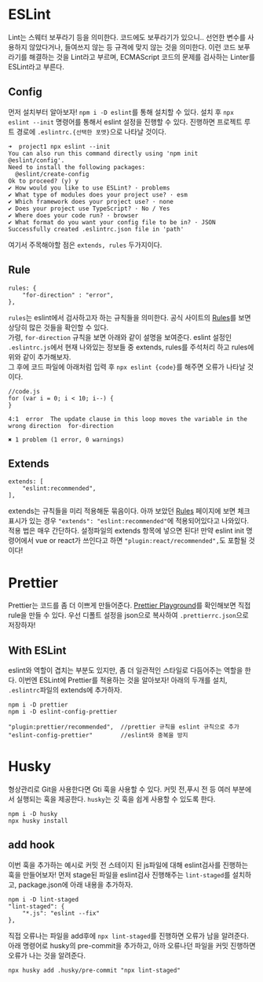 # ESLint
Lint는 스웨터 보푸라기 등을 의미한다. 코드에도 보푸라기가 있으니.. 선언한 변수를 사용하지 않았다거나, 들여쓰지 않는 등 규격에 맞지 않는 것을 의미한다. 이런 코드 보푸라기를 해결하는 것을 Lint라고 부르며, ECMAScript 코드의 문제를 검사하는 Linter를 ESLint라고 부른다.   

## Config
먼저 설치부터 알아보자! `npm i -D eslint`를 통해 설치할 수 있다. 설치 후 `npx eslint --init` 명령어를 통해서 eslint 설정을 진행할 수 있다. 진행하면 프로젝트 루트 경로에 `.eslintrc.{선택한 포맷}`으로 나타날 것이다.
```
➜  project1 npx eslint --init
You can also run this command directly using 'npm init @eslint/config'.
Need to install the following packages:
  @eslint/create-config
Ok to proceed? (y) y
✔ How would you like to use ESLint? · problems
✔ What type of modules does your project use? · esm
✔ Which framework does your project use? · none
✔ Does your project use TypeScript? · No / Yes
✔ Where does your code run? · browser
✔ What format do you want your config file to be in? · JSON
Successfully created .eslintrc.json file in 'path'
```
여기서 주목해야할 점은 `extends, rules` 두가지이다.
## Rule
```
rules: {
    "for-direction" : "error",
},
```
`rules`는 eslint에서 검사하고자 하는 규칙들을 의미한다. 공식 사이트의 [Rules](https://eslint.org/docs/rules/)를  보면 상당히 많은 것들을 확인할 수 있다.   
가령, `for-direction` 규칙을 보면 아래와 같이 설명을 보여준다. eslint 설정인 `.eslintrc.js`에서 현재 나와있는 정보들 중 extends, rules를 주석처리 하고 rules에 위와 같이 추가해보자.   
그 후에 코드 파일에 아래처럼 입력 후 `npx eslint {code}`를 해주면 오류가 나타날 것이다.
```
//code.js
for (var i = 0; i < 10; i--) {
}

4:1  error  The update clause in this loop moves the variable in the wrong direction  for-direction

✖ 1 problem (1 error, 0 warnings)
```

## Extends
```
extends: [
    "eslint:recommended",
],
```
extends는 규칙들을 미리 적용해둔 묶음이다. 아까 보았던 [Rules](https://eslint.org/docs/rules/) 페이지에 보면 체크 표시가 있는 경우 `"extends": "eslint:recommended"`에 적용되어있다고 나와있다. 적용 법은 매우 간단하다. 설정파일의 extends 항목에 넣으면 된다! 만약 eslint init 명령어에서 vue or react가 쓰인다고 하면 `"plugin:react/recommended",`도 포함될 것이다!   


# Prettier
Prettier는 코드를 좀 더 이쁘게 만들어준다. [Prettier Playground](https://prettier.io/playground/)를 확인해보면 직접 rule을 만들 수 있다. 우선 디폴트 설정을 json으로 복사하여 `.prettierrc.json`으로 저장하자!   

## With ESLint
eslint와 역할이 겹치는 부분도 있지만, 좀 더 일관적인 스타일로 다듬어주는 역할을 한다. 이번엔 ESLint에 Prettier를 적용하는 것을 알아보자! 아래의 두개를 설치, `.eslintrc`파일의 extends에 추가하자.
```
npm i -D prettier
npm i -D eslint-config-prettier

"plugin:prettier/recommended",  //prettier 규칙을 eslint 규칙으로 추가
"eslint-config-prettier"        //eslint와 중복을 방지
```

# Husky
형상관리로 Git을 사용한다면 Gti 훅을 사용할 수 있다. 커밋 전,푸시 전 등 여러 부분에서 실행되는 훅을 제공한다. `husky`는 깃 훅을 쉽게 사용할 수 있도록 한다. 
```
npm i -D husky
npx husky install
```
## add hook
이번 훅을 추가하는 예시로 커밋 전 스테이지 된 js파일에 대해 eslint검사를 진행하는 훅을 만들어보자! 먼저 stage된 파일을 eslint검사 진행해주는 `lint-staged`를 설치하고, package.json에 아래 내용을 추가하자.
```
npm i -D lint-staged
"lint-staged": {
    "*.js": "eslint --fix"
},
```
직접 오류나는 파일을 add후에 `npx lint-staged`를 진행하면 오류가 남을 알려준다. 아래 명령어로 husky의 pre-commit을 추가하고, 아까 오류나던 파일을 커밋 진행하면 오류가 나는 것을 알려준다.
```
npx husky add .husky/pre-commit "npx lint-staged"
```
